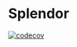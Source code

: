 # Splendor
[![codecov](https://codecov.io/gh/gges5110/splender/branch/main/graph/badge.svg?token=LWGTK4C399)](https://codecov.io/gh/gges5110/splender)
